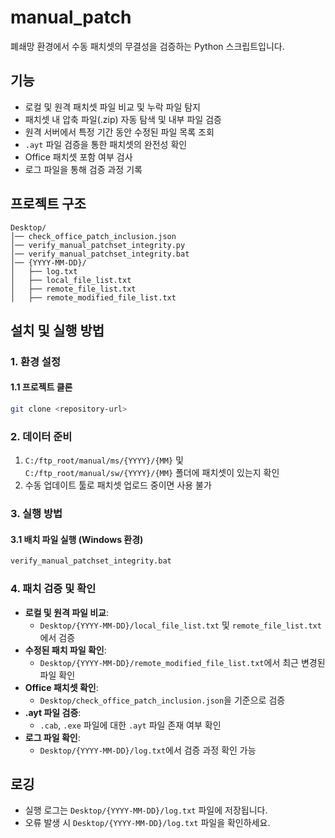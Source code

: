 # manual_patch

폐쇄망 환경에서 수동 패치셋의 무결성을 검증하는 Python 스크립트입니다.

## 기능
- 로컬 및 원격 패치셋 파일 비교 및 누락 파일 탐지
- 패치셋 내 압축 파일(.zip) 자동 탐색 및 내부 파일 검증
- 원격 서버에서 특정 기간 동안 수정된 파일 목록 조회
- `.ayt` 파일 검증을 통한 패치셋의 완전성 확인
- Office 패치셋 포함 여부 검사
- 로그 파일을 통해 검증 과정 기록

## 프로젝트 구조
```
Desktop/
│── check_office_patch_inclusion.json
│── verify_manual_patchset_integrity.py
│── verify_manual_patchset_integrity.bat
│── {YYYY-MM-DD}/
│   ├── log.txt
│   ├── local_file_list.txt
│   ├── remote_file_list.txt
│   ├── remote_modified_file_list.txt
```

## 설치 및 실행 방법

### 1. 환경 설정

#### 1.1 프로젝트 클론
```sh
git clone <repository-url>
```

### 2. 데이터 준비
1. `C:/ftp_root/manual/ms/{YYYY}/{MM}` 및 `C:/ftp_root/manual/sw/{YYYY}/{MM}` 폴더에 패치셋이 있는지 확인
2. 수동 업데이트 툴로 패치셋 업로드 중이면 사용 불가

### 3. 실행 방법

#### 3.1 배치 파일 실행 (Windows 환경)
```sh
verify_manual_patchset_integrity.bat
```

### 4. 패치 검증 및 확인
- **로컬 및 원격 파일 비교**:
  - `Desktop/{YYYY-MM-DD}/local_file_list.txt` 및 `remote_file_list.txt`에서 검증
- **수정된 패치 파일 확인**:
  - `Desktop/{YYYY-MM-DD}/remote_modified_file_list.txt`에서 최근 변경된 파일 확인
- **Office 패치셋 확인**:
  - `Desktop/check_office_patch_inclusion.json`을 기준으로 검증
- **.ayt 파일 검증**:
  - `.cab`, `.exe` 파일에 대한 `.ayt` 파일 존재 여부 확인
- **로그 파일 확인**:
  - `Desktop/{YYYY-MM-DD}/log.txt`에서 검증 과정 확인 가능

## 로깅
- 실행 로그는 `Desktop/{YYYY-MM-DD}/log.txt` 파일에 저장됩니다.
- 오류 발생 시 `Desktop/{YYYY-MM-DD}/log.txt` 파일을 확인하세요.

